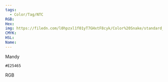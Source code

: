 ```yaml
---
tags:
  - Color/Tag/NTC
RGB:
Hex:
img: https://filedn.com/l0hpzxl1f01yT7GHxtF8cyk/Color%20Snake/standard_csv_to_svg//E25465.svg
CMYK:
HSL:
Name:
---
```

Mandy
```palette
#E25465
```
RGB

